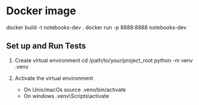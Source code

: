 # Docker image

docker build -t notebooks-dev .
docker run -p 8888:8888 notebooks-dev

## Set up and Run Tests
1. Create virtual environment
    cd /path/to/your/project_root
    python -m venv .venv

2. Activate the virtual environment

    -  On Unix/macOs
        source .venv/bin/activate
    - On windows
        .venv\Scripts\activate

